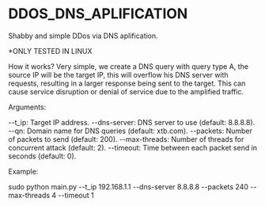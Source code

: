 # DDOS_DNS_APLIFICATION
Shabby and simple DDos via DNS aplification. 


*ONLY TESTED IN LINUX

How it works? 
  Very simple, we create a DNS query with query type A, the source IP will be the target IP, this will overflow his DNS server with requests, resulting in a larger response being sent to the target. This can cause service disruption or denial of service due to the amplified traffic.

Arguments: 

  --t_ip: Target IP address.
  --dns-server: DNS server to use (default: 8.8.8.8).
  --qn: Domain name for DNS queries (default: xtb.com).
  --packets: Number of packets to send (default: 200).
  --max-threads: Number of threads for concurrent attack (default: 2).
  --timeout: Time between each packet send in seconds (default: 0).

Example: 

  sudo python main.py --t_ip 192.168.1.1 --dns-server 8.8.8.8 --packets 240 --max-threads 4 --timeout 1 
